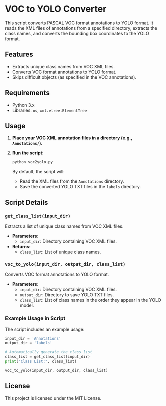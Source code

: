 # VOC to YOLO Converter

This script converts PASCAL VOC format annotations to YOLO format. It reads the XML files of annotations from a specified directory, extracts the class names, and converts the bounding box coordinates to the YOLO format.

## Features

- Extracts unique class names from VOC XML files.
- Converts VOC format annotations to YOLO format.
- Skips difficult objects (as specified in the VOC annotations).

## Requirements

- Python 3.x
- Libraries: `os`, `xml.etree.ElementTree`

## Usage

1. **Place your VOC XML annotation files in a directory (e.g., `Annotations/`).**

2. **Run the script:**

    ```python
    python voc2yolo.py
    ```

    By default, the script will:
    - Read the XML files from the `Annotations` directory.
    - Save the converted YOLO TXT files in the `labels` directory.

## Script Details

### `get_class_list(input_dir)`

Extracts a list of unique class names from VOC XML files.

- **Parameters:**
  - `input_dir`: Directory containing VOC XML files.
- **Returns:**
  - `class_list`: List of unique class names.

### `voc_to_yolo(input_dir, output_dir, class_list)`

Converts VOC format annotations to YOLO format.

- **Parameters:**
  - `input_dir`: Directory containing VOC XML files.
  - `output_dir`: Directory to save YOLO TXT files.
  - `class_list`: List of class names in the order they appear in the YOLO model.

### Example Usage in Script

The script includes an example usage:

```python
input_dir = 'Annotations'
output_dir = 'labels'

# Automatically generate the class list
class_list = get_class_list(input_dir)
print("Class List:", class_list)

voc_to_yolo(input_dir, output_dir, class_list)
```

## License

This project is licensed under the MIT License.
